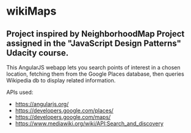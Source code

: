 # wikiMaps

## Project inspired by NeighborhoodMap Project assigned in the "JavaScript Design Patterns" Udacity course.

This AngularJS webapp lets you search points of interest in a chosen location, fetching them from the Google Places database, then queries Wikipedia db to display related information.


APIs used:
* https://angularjs.org/
* https://developers.google.com/places/
* https://developers.google.com/maps/
* https://www.mediawiki.org/wiki/API:Search_and_discovery


